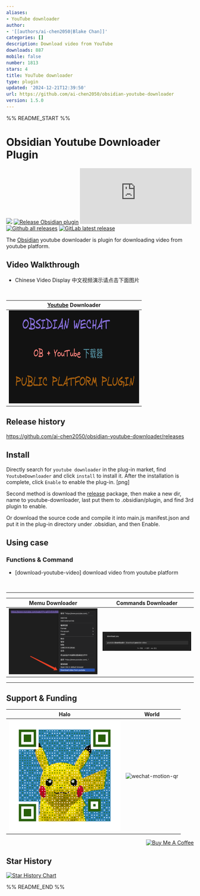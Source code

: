 ```yaml
---
aliases:
- YouTube downloader
author:
- '[[authors/ai-chen2050|Blake Chan]]'
categories: []
description: Download video from YouTube
downloads: 887
mobile: false
number: 1813
stars: 4
title: YouTube downloader
type: plugin
updated: '2024-12-21T12:39:50'
url: https://github.com/ai-chen2050/obsidian-youtube-downloader
version: 1.5.0
---
```


%% README_START %%

# Obsidian Youtube Downloader Plugin

[![](https://github.com/ai-chen2050/obsidian-youtube-downloader/actions/workflows/CI.yml/badge.svg)](https://github.com/ai-chen2050/obsidian-youtube-downloader/actions/workflows/CI.yml)
[![Release Obsidian plugin](https://github.com/ai-chen2050/obsidian-youtube-downloader/actions/workflows/release.yml/badge.svg)](https://github.com/ai-chen2050/obsidian-youtube-downloader/actions/workflows/release.yml)
[![GitHub license](https://badgen.net/github/license/Naereen/Strapdown.js)](https://github.com/ai-chen2050/obsidian-youtube-downloader/blob/master/LICENSE)
[![Github all releases](https://img.shields.io/github/downloads/ai-chen2050/obsidian-youtube-downloader/total.svg)](https://GitHub.com/ai-chen2050/obsidian-youtube-downloader/releases/)
[![GitLab latest release](https://badgen.net/github/release/ai-chen2050/obsidian-youtube-downloader/)](https://github.com/ai-chen2050/obsidian-youtube-downloader/releases)

The [Obsidian](https://obsidian.md/) youtube downloader is plugin for downloading video from youtube platform.


## Video Walkthrough

- Chinese Video Display 中文视频演示请点击下面图片
<br>

|    [Youtube](youtube.com) Downloader    |
|:-----------:|
| <a href="https://www.bilibili.com/video/BV1Ci4y1i7zB/?vd_source=cbd98265ee43631d3c19518d1b9db358"> <img src="https://raw.githubusercontent.com/ai-chen2050/obsidian-youtube-downloader/HEAD/public/obdisian-youtube.png" alt="Obsidian" width="350" height="250"> </a>  |


## Release history
https://github.com/ai-chen2050/obsidian-youtube-downloader/releases


## Install

Directly search for `youtube downloader` in the plug-in market, find `YoutubeDownloader` and click `install` to install it. After the installation is complete, click `Enable` to enable the plug-in. [png]

Second method is download the [release](https://github.com/ai-chen2050/obsidian-youtube-downloader/releases) package, then make a new dir, name to youtube-downloader, last put them to .obsidian/plugin, and find 3rd plugin to enable.

Or download the source code and compile it into main.js manifest.json and put it in the plug-in directory under .obsidian, and then Enable.

## Using case

### Functions & Command

- [download-youtube-video] download video from youtube platform

<br>

---

|    Memu Downloader    |    Commands Downloader   |
|:-----------:|:-----------:|
| ![Memu](https://raw.githubusercontent.com/ai-chen2050/obsidian-youtube-downloader/HEAD/public/memuYouDown.png) | ![Commands](https://raw.githubusercontent.com/ai-chen2050/obsidian-youtube-downloader/HEAD/public/cammamYouD.png)  |

---


## Support & Funding


| Halo | World |
|:-----------:|:-----------:|
|<img src="https://raw.githubusercontent.com/ai-chen2050/obsidian-youtube-downloader/HEAD/public/commutity.jpg" alt="wechat-motion-qr" width="300" height="300">|<img src="./public/wechat-motion-qr.png" alt="wechat-motion-qr" width="300" height="300">|


<div align="right">
<a href="https://www.buymeacoffee.com/blakechan" target="_blank"><img src="https://cdn.buymeacoffee.com/buttons/v2/default-violet.png" alt="Buy Me A Coffee" style="height: 45px !important;width: 140px !important;" ></a>
</div>



## Star History

[![Star History Chart](https://api.star-history.com/svg?repos=ai-chen2050/obsidian-youtube-downloader&type=Date)](https://star-history.com/#ai-chen2050/obsidian-youtube-downloader&Date)



%% README_END %%